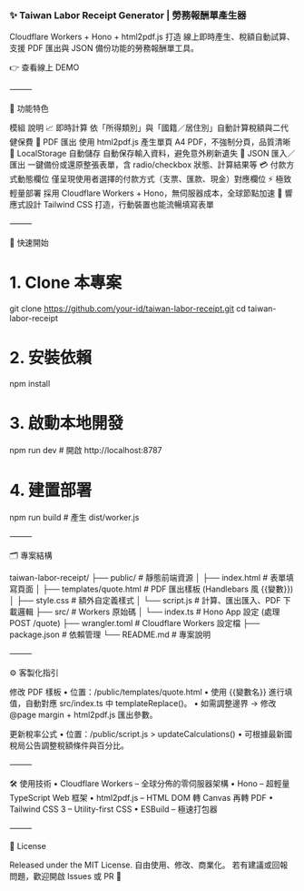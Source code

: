 ### ✨ Taiwan Labor Receipt Generator | 勞務報酬單產生器

Cloudflare Workers + Hono + html2pdf.js 打造
線上即時產生、稅額自動試算、支援 PDF 匯出與 JSON 備份功能的勞務報酬單工具。

👉 查看線上 DEMO

⸻

📌 功能特色

模組 說明
📈 即時計算 依「所得類別」與「國籍／居住別」自動計算稅額與二代健保費
📄 PDF 匯出 使用 html2pdf.js 產生單頁 A4 PDF，不強制分頁，品質清晰
💾 LocalStorage 自動儲存 自動保存輸入資料，避免意外刷新遺失
🔁 JSON 匯入／匯出 一鍵備份或還原整張表單，含 radio/checkbox 狀態、計算結果等
💳 付款方式動態欄位 僅呈現使用者選擇的付款方式（支票、匯款、現金）對應欄位
⚡ 極致輕量部署 採用 Cloudflare Workers + Hono，無伺服器成本，全球節點加速
📱 響應式設計 Tailwind CSS 打造，行動裝置也能流暢填寫表單

⸻

🚀 快速開始

# 1. Clone 本專案

git clone https://github.com/your-id/taiwan-labor-receipt.git
cd taiwan-labor-receipt

# 2. 安裝依賴

npm install

# 3. 啟動本地開發

npm run dev # 開啟 http://localhost:8787

# 4. 建置部署

npm run build # 產生 dist/worker.js

⸻

🗂️ 專案結構

taiwan-labor-receipt/
├── public/ # 靜態前端資源
│ ├── index.html # 表單填寫頁面
│ ├── templates/quote.html # PDF 匯出樣板 (Handlebars 風 {{變數}})
│ ├── style.css # 額外自定義樣式
│ └── script.js # 計算、匯出匯入、PDF 下載邏輯
├── src/ # Workers 原始碼
│ └── index.ts # Hono App 設定 (處理 POST /quote)
├── wrangler.toml # Cloudflare Workers 設定檔
├── package.json # 依賴管理
└── README.md # 專案說明

⸻

⚙️ 客製化指引

修改 PDF 樣板
• 位置：/public/templates/quote.html
• 使用 {{變數名}} 進行填值，自動對應 src/index.ts 中 templateReplace()。
• 如需調整邊界 → 修改 @page margin + html2pdf.js 匯出參數。

更新稅率公式
• 位置：/public/script.js > updateCalculations()
• 可根據最新國稅局公告調整稅額條件與百分比。

⸻

🛠️ 使用技術
• Cloudflare Workers – 全球分佈的零伺服器架構
• Hono – 超輕量 TypeScript Web 框架
• html2pdf.js – HTML DOM 轉 Canvas 再轉 PDF
• Tailwind CSS 3 – Utility-first CSS
• ESBuild – 極速打包器

⸻

📜 License

Released under the MIT License.
自由使用、修改、商業化。
若有建議或回報問題，歡迎開啟 Issues 或 PR 🙌
